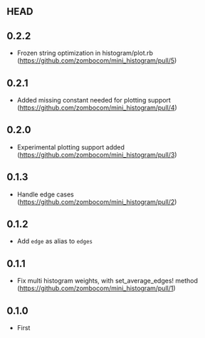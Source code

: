 ## HEAD

## 0.2.2

- Frozen string optimization in histogram/plot.rb (https://github.com/zombocom/mini_histogram/pull/5)

## 0.2.1

- Added missing constant needed for plotting support (https://github.com/zombocom/mini_histogram/pull/4)

## 0.2.0

- Experimental plotting support added (https://github.com/zombocom/mini_histogram/pull/3)

## 0.1.3

- Handle edge cases (https://github.com/zombocom/mini_histogram/pull/2)

## 0.1.2

- Add `edge` as alias to `edges`

## 0.1.1

- Fix multi histogram weights, with set_average_edges! method (https://github.com/zombocom/mini_histogram/pull/1)

## 0.1.0

- First
